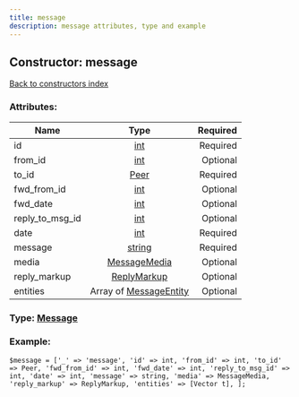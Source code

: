 ```yaml
---
title: message
description: message attributes, type and example
---
```

## Constructor: message  
[Back to constructors index](index.md)



### Attributes:

| Name     |    Type       | Required |
|----------|:-------------:|---------:|
|id|[int](../types/int.md) | Required|
|from\_id|[int](../types/int.md) | Optional|
|to\_id|[Peer](../types/Peer.md) | Required|
|fwd\_from\_id|[int](../types/int.md) | Optional|
|fwd\_date|[int](../types/int.md) | Optional|
|reply\_to\_msg\_id|[int](../types/int.md) | Optional|
|date|[int](../types/int.md) | Required|
|message|[string](../types/string.md) | Required|
|media|[MessageMedia](../types/MessageMedia.md) | Optional|
|reply\_markup|[ReplyMarkup](../types/ReplyMarkup.md) | Optional|
|entities|Array of [MessageEntity](../types/MessageEntity.md) | Optional|



### Type: [Message](../types/Message.md)


### Example:

```
$message = ['_' => 'message', 'id' => int, 'from_id' => int, 'to_id' => Peer, 'fwd_from_id' => int, 'fwd_date' => int, 'reply_to_msg_id' => int, 'date' => int, 'message' => string, 'media' => MessageMedia, 'reply_markup' => ReplyMarkup, 'entities' => [Vector t], ];
```  

